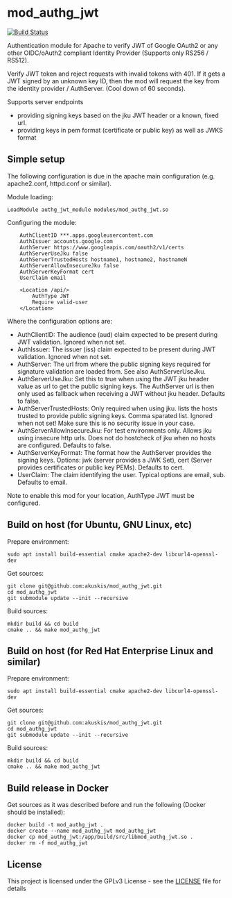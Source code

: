 # mod_authg_jwt
[![Build Status](https://travis-ci.org/akuskis/mod_authg_jwt.svg?branch=master)](https://travis-ci.org/akuskis/mod_authg_jwt)

Authentication module for Apache to verify JWT of Google OAuth2 or any other OIDC/oAuth2 compliant Identity Provider (Supports only RS256 / RS512).

Verify JWT token and reject requests with invalid tokens with 401.
If it gets a JWT signed by an unknown key ID, then the mod will request the key from the identity provider / AuthServer. (Cool down of 60 seconds).

Supports server endpoints
- providing signing keys based on the jku JWT header or a known, fixed url.
- providing keys in pem format (certificate or public key) as well as JWKS format


## Simple setup
The following configuration is due in the apache main configuration (e.g. apache2.conf, httpd.conf or similar).

Module loading:
```
LoadModule authg_jwt_module modules/mod_authg_jwt.so
```

Configuring the module:
```
    AuthClientID ***.apps.googleusercontent.com
    AuthIssuer accounts.google.com
    AuthServer https://www.googleapis.com/oauth2/v1/certs
    AuthServerUseJku false
    AuthServerTrustedHosts hostname1, hostname2, hostnameN
    AuthServerAllowInsecureJku false
    AuthServerKeyFormat cert
    UserClaim email

    <Location /api/>
        AuthType JWT
        Require valid-user
    </Location>
```
Where the configuration options are:
- AuthClientID: The audience (aud) claim expected to be present during JWT validation. Ignored when not set.
- AuthIssuer: The issuer (iss) claim expected to be present during JWT validation. Ignored when not set.
- AuthServer: The url from where the public signing keys required for signature validation are loaded from. See also AuthServerUseJku.
- AuthServerUseJku: Set this to true when using the JWT jku header value as url to get the public signing keys. The AuthServer url is then only used as fallback when receiving a JWT without jku header. Defaults to false.
- AuthServerTrustedHosts: Only required when using jku. lists the hosts trusted to provide public signing keys. Comma sparated list. Ignored when not set! Make sure this is no security issue in your case.
- AuthServerAllowInsecureJku: For test environments only. Allows jku using insecure http urls. Does not do hostcheck of jku when no hosts are configured. Defaults to false.
- AuthServerKeyFormat: The format how the AuthServer provides the signing keys. Options: jwk (server provides a JWK Set), cert (Server provides certificates or public key PEMs). Defaults to cert.
- UserClaim: The claim identifying the user. Typical options are email, sub. Defaults to email.

Note to enable this mod for your location, AuthType JWT must be configured.

## Build on host (for Ubuntu, GNU Linux, etc)

Prepare environment:
```shell script
sudo apt install build-essential cmake apache2-dev libcurl4-openssl-dev
```

Get sources:
```shell script
git clone git@github.com:akuskis/mod_authg_jwt.git
cd mod_authg_jwt
git submodule update --init --recursive
```

Build sources:
```shell script
mkdir build && cd build
cmake .. && make mod_authg_jwt
```

## Build on host (for Red Hat Enterprise Linux and similar)

Prepare environment:
```shell script
sudo apt install build-essential cmake apache2-dev libcurl4-openssl-dev
```

Get sources:
```shell script
git clone git@github.com:akuskis/mod_authg_jwt.git
cd mod_authg_jwt
git submodule update --init --recursive
```

Build sources:
```shell script
mkdir build && cd build
cmake .. && make mod_authg_jwt
```

## Build release in Docker

Get sources as it was described before and run the following (Docker should be installed):
```shell script
docker build -t mod_authg_jwt .
docker create --name mod_authg_jwt mod_authg_jwt
docker cp mod_authg_jwt:/app/build/src/libmod_authg_jwt.so .
docker rm -f mod_authg_jwt
```

## License

This project is licensed under the GPLv3 License - see the [LICENSE](LICENSE) file for details

